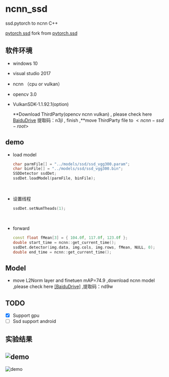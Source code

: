 # ncnn_ssd
ssd.pytorch to ncnn C++

[pytorch ssd](https://github.com/jmu201521121021/ssd.pytorch) fork from [pytorch.ssd](https://github.com/amdegroot/ssd.pytorch)

## 软件环境

- windows 10


- visual studio 2017

- ncnn （cpu or vulkan）

- opencv 3.0

- VulkanSDK-1.1.92.1(option)

  **Download ThirdParty(opencv ncnn vulkan) , please check here [BaiduDrive](https://pan.baidu.com/s/19m3mRaEaRWIFFalVmRyTTw ) 提取码：n3jl , finish ,**move   ThirdParty file to $<ncnn-ssd-root>$

## demo

- load model

  ```c++
  char parmFile[] = "../models/ssd/ssd_vgg300.param";
  char binFile[] = "../models/ssd/ssd_vgg300.bin";
  SSDDetector ssdDet;
  ssdDet.loadModel(parmFile, binFile);
  ```

  ​	


- 设置线程

  ```c++
  ssdDet.setNumTheads(1);
  ```

  ​

- forward

  ```c++
  const float fMean[3] = { 104.0f, 117.0f, 123.0f };
  double start_time = ncnn::get_current_time();
  ssdDet.detector(img.data, img.cols, img.rows, fMean, NULL, 0);
  double end_time = ncnn::get_current_time();
  ```

## Model

- move L2Norm layer and finetuen mAP=74.9 ,download ncnn model ,please check here [[BaiduDrive]](https://pan.baidu.com/s/1KTzZ1Jgr8g9mbPc6QXpT3g ) ,提取码：nd9w

## TODO

- [x] Support gpu
- [ ] Ssd support android 

##  实验结果

## ![demo](https://github.com/jmu201521121021/ncnn_ssd/raw/develop/data/demo.jpg)

![demo](https://github.com/jmu201521121021/ncnn_ssd/raw/develop/data/demo_1.jpg)

